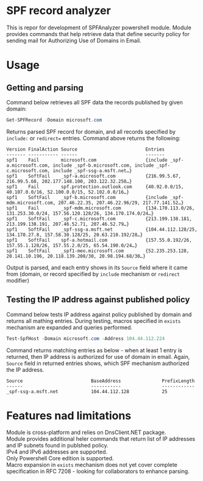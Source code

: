 # SPF record analyzer
This is repor for development of SPFAnalyzer powershell module. Module provides commands that help retrieve data that define security policy for sending mail for Authorizing Use of Domains in Email.  
# Usage

## Getting and parsing 
Command below retrieves all SPF data the records published by given domain:
```powershell
Get-SPFRecord -Domain microsoft.com
```
Returns parsed SPF record for domain, and all records specified by `include:` or `redirect=` entries. Command above returns the following:
```
Version FinalAction Source                         Entries
------- ----------- ------                         -------
spf1    Fail        microsoft.com                  {include _spf-a.microsoft.com, include _spf-b.microsoft.com, include _spf-c.microsoft.com, include _spf-ssg-a.msft.net…}
spf1    SoftFail    _spf-a.microsoft.com           {216.99.5.67, 216.99.5.68, 202.177.148.100, 203.122.32.250…}
spf1    Fail        spf.protection.outlook.com     {40.92.0.0/15, 40.107.0.0/16, 52.100.0.0/15, 52.102.0.0/16…}
spf1    SoftFail    _spf-b.microsoft.com           {include _spf-mdm.microsoft.com, 207.46.22.35, 207.46.22.96/29, 217.77.141.52…}
spf1    Fail        _spf-mdm.microsoft.com         {134.170.113.0/26, 131.253.30.0/24, 157.56.120.128/26, 134.170.174.0/24…}
spf1    SoftFail    _spf-c.microsoft.com           {213.199.138.181, 213.199.138.191, 207.46.52.71, 207.46.52.79…}
spf1    SoftFail    _spf-ssg-a.msft.net            {104.44.112.128/25, 134.170.27.8, 157.58.30.128/25, 20.63.210.192/28…}
spf1    SoftFail    spf-a.hotmail.com              {157.55.0.192/26, 157.55.1.128/26, 157.55.2.0/25, 65.54.190.0/24…}
spf1    SoftFail    _spf1-meo.microsoft.com        {52.235.253.128, 20.141.10.196, 20.118.139.208/30, 20.98.194.68/30…}
```
Output is parsed, and each entry shows in its `Source` field where it came from (domain, or record specified by `include` mechanism or `redirect` modifier)

## Testing the IP address against published policy
Command below tests IP address against policy published by domain and returns all mathing entries. During testing, macros specified in `exists` mechanism are expanded and queries performed.
```powershell
Test-SpfHost -Domain microsoft.com -Address 104.44.112.224
```
Command returns matching entries as below - when at least 1 entry is returned, then IP address is authorized for use of domain in email. Again, `Source` field in returned entries shows, which SPF mechanism authorized the IP address.
```
Source                         BaseAddress               PrefixLength
------                         -----------               ------------
_spf-ssg-a.msft.net            104.44.112.128            25
```

# Features nad limitations
Module is cross-platform and relies on DnsClient.NET package.  
Module provides additional heler commands that return list of IP addresses and IP subnets found in publshed policy.  
IPv4 and IPv6 addresses are supported.  
Only Powershell Core edition is supported.  
Macro expansion in `exists` mechanism does not yet cover complete specification in RFC 7208 - looking for collaborators to enhance parsing.

